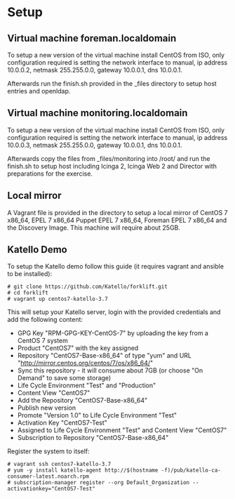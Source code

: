 # Setup

## Virtual machine foreman.localdomain

To setup a new version of the virtual machine install CentOS from ISO, only configuration required is
setting the network interface to manual, ip address 10.0.0.2, netmask 255.255.0.0, gateway 10.0.0.1,
dns 10.0.0.1.

Afterwards run the finish.sh provided in the _files directory to setup host entries and openldap.

## Virtual machine monitoring.localdomain

To setup a new version of the virtual machine install CentOS from ISO, only configuration required is
setting the network interface to manual, ip address 10.0.0.3, netmask 255.255.0.0, gateway 10.0.0.1,
dns 10.0.0.1.

Afterwards copy the files from _files/monitoring into /root/ and run the finish.sh to setup host including
Icinga 2, Icinga Web 2 and Director with preparations for the exercise.

## Local mirror

A Vagrant file is provided in the directory to setup a local mirror of CentOS 7 x86_64, EPEL 7 x86_64
Puppet EPEL 7 x86_64, Foreman EPEL 7 x86_64 and the Discovery Image. This machine will require about
25GB.

## Katello Demo

To setup the Katello demo follow this guide (it requires vagrant and ansible to be installed):

    # git clone https://github.com/Katello/forklift.git
    # cd forklift
    # vagrant up centos7-katello-3.7

This will setup your Katello server, login with the provided credentials and add the following content:

* GPG Key "RPM-GPG-KEY-CentOS-7" by uploading the key from a CentOS 7 system
* Product "CentOS7" with the key assigned
* Repository "CentOS7-Base-x86_64" of type "yum" and URL "http://mirror.centos.org/centos/7/os/x86_64/"
* Sync this repository - it will consume about 7GB (or choose "On Demand" to save some storage)
* Life Cycle Environment "Test" and "Production"
* Content View "CentOS7"
 * Add the Repository "CentOS7-Base-x86_64"
 * Publish new version
 * Promote "Version 1.0" to Life Cycle Environment "Test"
* Activation Key "CentOS7-Test"
 * Assigned to Life Cycle Environment "Test" and Content View "CentOS7"
 * Subscription to Repository "CentOS7-Base-x86_64"

Register the system to itself:

    # vagrant ssh centos7-katello-3.7
    # yum -y install katello-agent http://$(hostname -f)/pub/katello-ca-consumer-latest.noarch.rpm
    # subscription-manager register --org Default_Organization --activationkey="CentOS7-Test"

